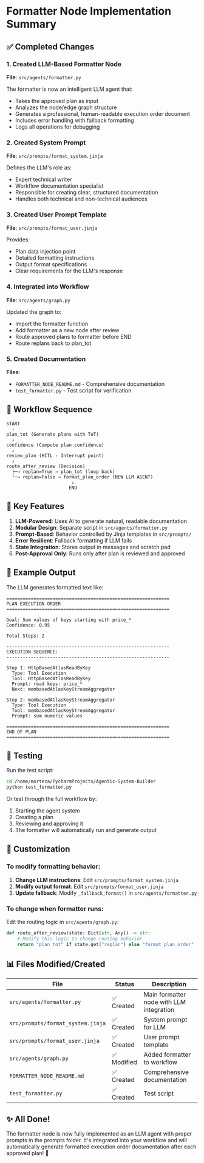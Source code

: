 # Formatter Node Implementation Summary

## ✅ Completed Changes

### 1. Created LLM-Based Formatter Node
**File**: `src/agents/formatter.py`

The formatter is now an intelligent LLM agent that:
- Takes the approved plan as input
- Analyzes the node/edge graph structure
- Generates a professional, human-readable execution order document
- Includes error handling with fallback formatting
- Logs all operations for debugging

### 2. Created System Prompt
**File**: `src/prompts/format_system.jinja`

Defines the LLM's role as:
- Expert technical writer
- Workflow documentation specialist
- Responsible for creating clear, structured documentation
- Handles both technical and non-technical audiences

### 3. Created User Prompt Template
**File**: `src/prompts/format_user.jinja`

Provides:
- Plan data injection point
- Detailed formatting instructions
- Output format specifications
- Clear requirements for the LLM's response

### 4. Integrated into Workflow
**File**: `src/agents/graph.py`

Updated the graph to:
- Import the formatter function
- Add formatter as a new node after review
- Route approved plans to formatter before END
- Route replans back to plan_tot

### 5. Created Documentation
**Files**: 
- `FORMATTER_NODE_README.md` - Comprehensive documentation
- `test_formatter.py` - Test script for verification

## 🔄 Workflow Sequence

```
START
  ↓
plan_tot (Generate plans with ToT)
  ↓
confidence (Compute plan confidence)
  ↓
review_plan (HITL - Interrupt point)
  ↓
route_after_review (Decision)
  ├─→ replan=True → plan_tot (loop back)
  └─→ replan=False → format_plan_order (NEW LLM AGENT)
                        ↓
                       END
```

## 🎯 Key Features

1. **LLM-Powered**: Uses AI to generate natural, readable documentation
2. **Modular Design**: Separate script in `src/agents/formatter.py`
3. **Prompt-Based**: Behavior controlled by Jinja templates in `src/prompts/`
4. **Error Resilient**: Fallback formatting if LLM fails
5. **State Integration**: Stores output in messages and scratch pad
6. **Post-Approval Only**: Runs only after plan is reviewed and approved

## 📝 Example Output

The LLM generates formatted text like:

```
============================================================
PLAN EXECUTION ORDER
============================================================

Goal: Sum values of keys starting with price_*
Confidence: 0.95

Total Steps: 2

------------------------------------------------------------
EXECUTION SEQUENCE:
------------------------------------------------------------

Step 1: HttpBasedAtlasReadByKey
  Type: Tool Execution
  Tool: HttpBasedAtlasReadByKey
  Prompt: read keys: price_*
  Next: membasedAtlasKeyStreamAggregator

Step 2: membasedAtlasKeyStreamAggregator
  Type: Tool Execution
  Tool: membasedAtlasKeyStreamAggregator
  Prompt: sum numeric values

============================================================
END OF PLAN
============================================================
```

## 🧪 Testing

Run the test script:
```bash
cd /home/morteza/PycharmProjects/Agentic-System-Builder
python test_formatter.py
```

Or test through the full workflow by:
1. Starting the agent system
2. Creating a plan
3. Reviewing and approving it
4. The formatter will automatically run and generate output

## 🔧 Customization

### To modify formatting behavior:

1. **Change LLM instructions**: Edit `src/prompts/format_system.jinja`
2. **Modify output format**: Edit `src/prompts/format_user.jinja`
3. **Update fallback**: Modify `_fallback_format()` in `src/agents/formatter.py`

### To change when formatter runs:

Edit the routing logic in `src/agents/graph.py`:
```python
def route_after_review(state: Dict[str, Any]) -> str:
    # Modify this logic to change routing behavior
    return "plan_tot" if state.get("replan") else "format_plan_order"
```

## 📊 Files Modified/Created

| File | Status | Description |
|------|--------|-------------|
| `src/agents/formatter.py` | ✅ Created | Main formatter node with LLM integration |
| `src/prompts/format_system.jinja` | ✅ Created | System prompt for LLM |
| `src/prompts/format_user.jinja` | ✅ Created | User prompt template |
| `src/agents/graph.py` | ✅ Modified | Added formatter to workflow |
| `FORMATTER_NODE_README.md` | ✅ Created | Comprehensive documentation |
| `test_formatter.py` | ✅ Created | Test script |

## ✨ All Done!

The formatter node is now fully implemented as an LLM agent with proper prompts in the prompts folder. It's integrated into your workflow and will automatically generate formatted execution order documentation after each approved plan! 🚀
